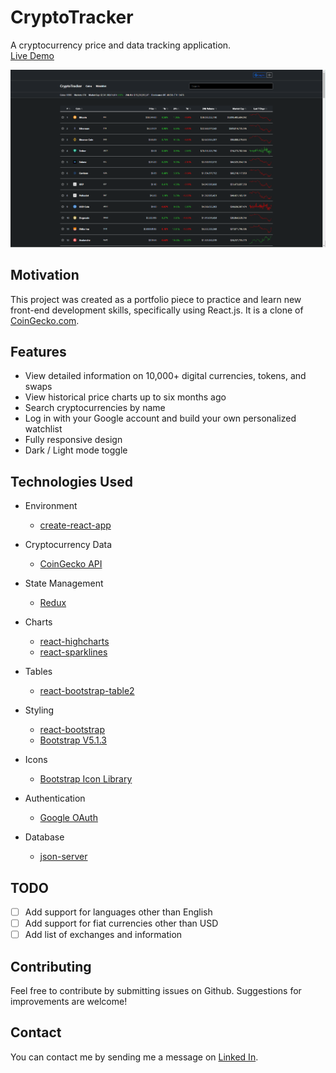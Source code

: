 # CryptoTracker
A cryptocurrency price and data tracking application.<br/>
[Live Demo](https://ungerecht-crypto-tracker.herokuapp.com/)

![screenshot](/crypto-tracker.png)

## Motivation

This project was created as a portfolio piece to practice and learn new front-end development skills, specifically using React.js. It is a clone of [CoinGecko.com](https://coingecko.com).

## Features
- View detailed information on 10,000+ digital currencies, tokens, and swaps
- View historical price charts up to six months ago
- Search cryptocurrencies by name
- Log in with your Google account and build your own personalized watchlist
- Fully responsive design
- Dark / Light mode toggle

## Technologies Used
- Environment
  - [create-react-app](https://github.com/facebook/create-react-app)

- Cryptocurrency Data
  - [CoinGecko API](https://www.coingecko.com/en/api)

- State Management
  - [Redux](https://redux.js.org/)

- Charts
  - [react-highcharts](https://github.com/kirjs/react-highcharts)
  - [react-sparklines](https://github.com/borisyankov/react-sparklines)

- Tables
  - [react-bootstrap-table2](https://github.com/react-bootstrap-table/react-bootstrap-table2)

- Styling
  - [react-bootstrap](https://react-bootstrap.github.io/)
  - [Bootstrap V5.1.3](https://getbootstrap.com/)

- Icons
  - [Bootstrap Icon Library](https://icons.getbootstrap.com/)

- Authentication
  - [Google OAuth](https://developers.google.com/identity/protocols/oauth2)

- Database
  - [json-server](https://github.com/typicode/json-server)

## TODO
- [ ] Add support for languages other than English
- [ ] Add support for fiat currencies other than USD
- [ ] Add list of exchanges and information

## Contributing
Feel free to contribute by submitting issues on Github. Suggestions for improvements are welcome!

## Contact
You can contact me by sending me a message on [Linked In](https://www.linkedin.com/in/kevin-ungerecht-228610123).
